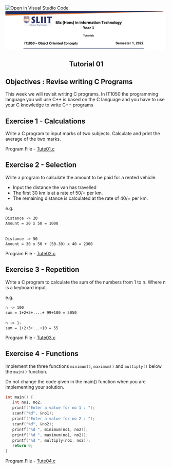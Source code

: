 [![Open in Visual Studio Code](https://classroom.github.com/assets/open-in-vscode-f059dc9a6f8d3a56e377f745f24479a46679e63a5d9fe6f495e02850cd0d8118.svg)](https://classroom.github.com/online_ide?assignment_repo_id=7062473&assignment_repo_type=AssignmentRepo)
![logo](/resources/tutelogo.png)

## <div align="center">Tutorial 01</div>

## Objectives : Revise writing C Programs

This week we will revisit writing C programs.  In IT1050 the programming language you will use C++ is based on the C language and you have to use your C knowledge to write C++ programs

## Exercise 1 - Calculations

Write a C program to input marks of two subjects. Calculate and print the average of the two marks.

Program File - [Tute01.c](Tute01.c)
 
## Exercise 2 - Selection

Write a program to calculate the amount to be paid for a rented vehicle.

*	Input the distance the van has travelled
*	The first 30 km is at a rate of 50/= per km.
*	The remaining distance is calculated at the rate of 40/= per km.


e.g.

```
Distance -> 20
Amount = 20 x 50 = 1000


Distance -> 50
Amount = 30 x 50 + (50-30) x 40 = 2300 
```
Program File - [Tute02.c](Tute02.c)

## Exercise 3 - Repetition

Write a C program to calculate the sum of the numbers from 1 to n.
Where n is a keyboard input.

e.g.
```
n -> 100
sum = 1+2+3+....+ 99+100 = 5050

n -> 1-
sum = 1+2+3+...+10 = 55
```
Program File - [Tute03.c](Tute03.c)

## Exercise 4 - Functions

Implement the three functions ```minimum()```, ```maximum()``` and ```multiply()``` below the ```main()``` function.

Do not change the code given in the main() function when you are implementing your solution.

```c
int main() {
   int no1, no2;
   printf("Enter a value for no 1 : ");
   scanf("%d", &no1);
   printf("Enter a value for no 2 : ");
   scanf("%d", &no2);
   printf("%d ", minimum(no1, no2));
   printf("%d ", maximum(no1, no2));
   printf("%d ", multiply(no1, no2));
   return 0;
}
```
Program File - [Tute04.c](Tute04.c)
